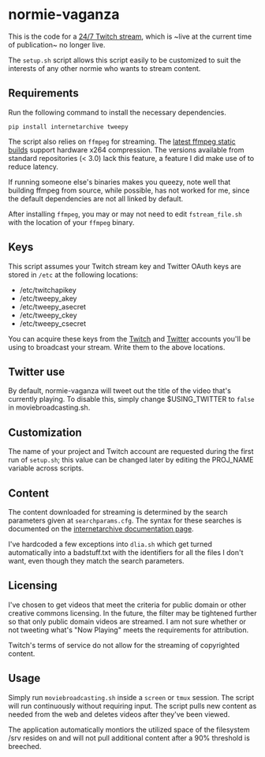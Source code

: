 # normie-vaganza

This is the code for a [24/7 Twitch stream](https://twitch.tv/normievaganza "Normie-vaganza on Twitch"), which is ~live at the current time of publication~ no longer live.

The `setup.sh` script allows this script easily to be customized to suit the 
interests of any other normie who wants to stream content. 

## Requirements
Run the following command to install the necessary dependencies. 

`pip install internetarchive tweepy`

The script also relies on `ffmpeg` for streaming. The [latest ffmpeg static builds](https://www.johnvansickle.com/ffmpeg/) 
support hardware x264 compression. The versions available from standard 
repositories (< 3.0) lack this feature, a feature I did make use of to reduce 
latency. 

If running someone else's binaries makes you queezy, note well that building 
ffmpeg from source, while possible, has not worked for me, since the default dependencies are not all linked by default. 

After installing `ffmpeg`, you may or may not need to edit `fstream_file.sh` with the location of your `ffmpeg` binary. 

## Keys
This script assumes your Twitch stream key and Twitter OAuth keys are stored 
in `/etc` at the following locations:

* /etc/twitchapikey
* /etc/tweepy_akey
* /etc/tweepy_asecret
* /etc/tweepy_ckey
* /etc/tweepy_csecret

You can acquire these keys from the [Twitch](http://www.twitch.tv/user_name/dashboard/streamkey) and [Twitter](https://apps.twitter.com/) accounts you'll be 
using to broadcast your stream. Write them to the above locations.

## Twitter use
By default, normie-vaganza will tweet out the title of the video that's 
currently playing. To disable this, simply change $USING_TWITTER to `false`
in moviebroadcasting.sh.

## Customization
The name of your project and Twitch account are requested during the first
run of `setup.sh`; this value can be changed later by editing the
PROJ_NAME variable across scripts.

## Content
The content downloaded for streaming is determined by the search parameters
given at `searchparams.cfg`. The syntax for these searches is documented 
on the [internetarchive documentation page](https://internetarchive.readthedocs.io/en/latest/cli.html#search).

I've hardcoded a few exceptions into `dlia.sh` which get turned automatically 
into a badstuff.txt with the identifiers for all the files I don't want, even 
though they match the search parameters. 

## Licensing
I've chosen to get videos that meet the criteria for public domain or other
creative commons licensing. In the future, the filter may be tightened 
further so that only public domain videos are streamed. I am not sure
whether or not tweeting what's "Now Playing" meets the requirements for 
attribution.

Twitch's terms of service do not allow for the streaming of copyrighted content.

## Usage
Simply run `moviebroadcasting.sh` inside a `screen` or `tmux` session. The
script will run continuously without requiring input. The script pulls new 
content as needed from the web and deletes videos after they've been viewed.

The application automatically montiors the utilized space of the filesystem
/srv resides on and will not pull additional content after a 90% threshold 
is breeched.
